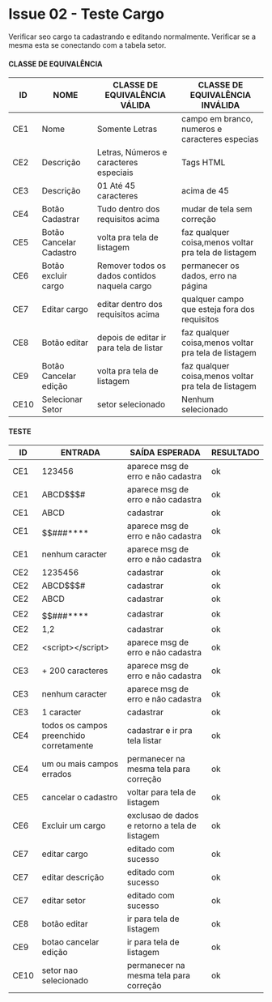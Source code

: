 # Issue 02 - Teste Cargo

Verificar seo cargo ta cadastrando e editando normalmente. Verificar se a mesma esta se conectando com a tabela setor.

#### CLASSE DE EQUIVALÊNCIA

| ID | NOME | CLASSE DE EQUIVALÊNCIA VÁLIDA | CLASSE DE EQUIVALÊNCIA INVÁLIDA |
| ------ | --------- | ---------------| ------------------------------|
|CE1|	Nome|	Somente Letras|	campo em branco, numeros e caracteres especias|
|CE2|	Descrição|	Letras, Números e caracteres especiais|	Tags HTML|
|CE3|	Descrição|	01 Até 45 caracteres|	acima de 45|
|CE4|	Botão Cadastrar|	Tudo dentro dos requisitos acima|	mudar de tela sem correção|
|CE5|	Botão Cancelar Cadastro|	volta pra tela de listagem |	faz qualquer coisa,menos voltar pra tela de listagem|
|CE6|	Botão excluir cargo|	Remover todos os dados contidos naquela cargo|	permanecer os dados, erro na página|
|CE7|	Editar cargo|	editar dentro dos requisitos acima|	qualquer campo que esteja fora dos requisitos|
|CE8|	Botão editar|	depois de editar ir para tela de listar	|faz qualquer coisa,menos voltar pra tela de listagem|
|CE9|	Botão Cancelar edição|	volta pra tela de listagem|	faz qualquer coisa,menos voltar pra tela de listagem|
|CE10|	Selecionar Setor|	setor selecionado| Nenhum selecionado|

#### TESTE			
| ID |	ENTRADA |	SAÍDA ESPERADA | RESULTADO |
| ------ | --------- | ---------------| ------------------------------|
|CE1|	123456|	aparece msg de erro e não cadastra|	ok|
|CE1|	ABCD$$$#|	aparece msg de erro e não cadastra|	ok|
|CE1|	ABCD|	cadastrar|	ok|
|CE1|	$$$$$$###****|	aparece msg de erro e não cadastra|	ok|
|CE1|	nenhum caracter|	aparece msg de erro e não cadastra|	ok|
|CE2|	1235456|	cadastrar|	ok|
|CE2|	ABCD$$$#|	cadastrar|	ok|
|CE2|	ABCD|	cadastrar|	ok|
|CE2|	$$$$$$###****|	cadastrar|	ok|
|CE2|	1,2|	cadastrar|	ok|
|CE2|	\<script\><\/script\>|	aparece msg de erro e não cadastra|	ok|
|CE3|	+ 200 caracteres|	aparece msg de erro e não cadastra	|ok|
|CE3|	nenhum caracter|	aparece msg de erro e não cadastra|	ok|
|CE3|	1 caracter|	cadastrar|	ok|
|CE4|	todos os campos preenchido corretamente|	cadastrar e ir pra tela listar|	ok|
|CE4|	um ou mais campos errados|	permanecer na mesma tela para correção|	ok|
|CE5|	cancelar o cadastro|	voltar para tela de listagem|	ok|
|CE6|	Excluir um cargo|	exclusao de dados e retorno a tela de listagem|	ok|
|CE7|	editar cargo|	editado com sucesso|	ok|
|CE7|	editar descrição|	editado com sucesso|	ok|
|CE7|	editar setor|	editado com sucesso|	ok|
|CE8|	botão editar|	ir para tela de listagem|	ok |
|CE9|	botao cancelar edição|	ir para tela de listagem|	ok |
|CE10|	setor nao selecionado|	permanecer na mesma tela para correção|	ok |
